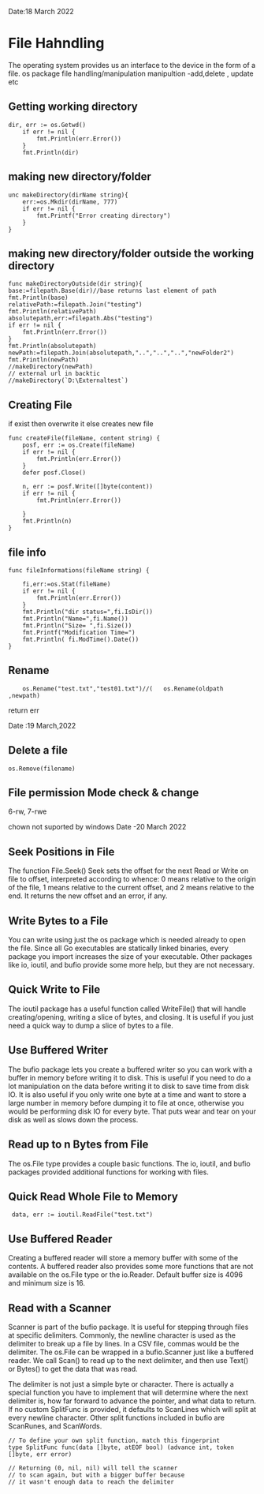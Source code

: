 Date:18 March 2022
# File Hahndling
The operating system provides us an interface to the device in the form of a file.
os package file handling/manipulation 
manipultion -add,delete , update etc

## Getting working directory
```
dir, err := os.Getwd()
	if err != nil {
		fmt.Println(err.Error())
	}
	fmt.Println(dir)
```
## making new directory/folder
```
unc makeDirectory(dirName string){
	err:=os.Mkdir(dirName, 777)
	if err != nil {
		fmt.Printf("Error creating directory")
	}
}

``` 
## making new directory/folder outside the working directory
```
func makeDirectoryOutside(dir string){	
base:=filepath.Base(dir)//base returns last element of path
fmt.Println(base)
relativePath:=filepath.Join("testing")
fmt.Println(relativePath)
absolutepath,err:=filepath.Abs("testing")
if err != nil {
	fmt.Println(err.Error())
}
fmt.Println(absolutepath)
newPath:=filepath.Join(absolutepath,"..","..","..","newFolder2")
fmt.Println(newPath)
//makeDirectory(newPath)
// external url in backtic
//makeDirectory(`D:\Externaltest`)
```
## Creating File 
if exist then overwrite it else creates new file
```
func createFile(fileName, content string) {
	posf, err := os.Create(fileName)
	if err != nil {
		fmt.Println(err.Error())
	}
	defer posf.Close()

	n, err := posf.Write([]byte(content))
	if err != nil {
		fmt.Println(err.Error())

	}
	fmt.Println(n)
}
```
## file info
```
func fileInformations(fileName string) {
	
	fi,err:=os.Stat(fileName)
	if err != nil {
		fmt.Println(err.Error())
	}
	fmt.Println("dir status=",fi.IsDir())
	fmt.Println("Name=",fi.Name())
	fmt.Println("Size= ",fi.Size())
    fmt.Printf("Modification Time=")
	fmt.Println( fi.ModTime().Date())
}
```
## Rename 
```
	os.Rename("test.txt","test01.txt")//(	os.Rename(oldpath ,newpath)

```
return err

Date :19 March,2022
## Delete a file
```
os.Remove(filename)
```
## File permission Mode check & change
6-rw, 7-rwe

chown not suported by windows
Date -20 March 2022
## Seek Positions in File
The function File.Seek() Seek sets the offset for the next Read or Write on file to offset, interpreted according to whence: 0 means relative to the origin of the file, 1 means relative to the current offset, and 2 means relative to the end. It returns the new offset and an error, if any.

## Write Bytes to a File
You can write using just the os package which is needed already to open the file. Since all Go executables are statically linked binaries, every package you import increases the size of your executable. Other packages like io, ioutil, and bufio provide some more help, but they are not necessary.

## Quick Write to File
The ioutil package has a useful function called WriteFile() that will handle creating/opening, writing a slice of bytes, and closing. It is useful if you just need a quick way to dump a slice of bytes to a file.
## Use Buffered Writer
The bufio package lets you create a buffered writer so you can work with a buffer in memory before writing it to disk. This is useful if you need to do a lot manipulation on the data before writing it to disk to save time from disk IO. It is also useful if you only write one byte at a time and want to store a large number in memory before dumping it to file at once, otherwise you would be performing disk IO for every byte. That puts wear and tear on your disk as well as slows down the process.

## Read up to n Bytes from File
The os.File type provides a couple basic functions. The io, ioutil, and bufio packages provided additional functions for working with files.
## Quick Read Whole File to Memory
```
 data, err := ioutil.ReadFile("test.txt")
```
## Use Buffered Reader
Creating a buffered reader will store a memory buffer with some of the contents. A buffered reader also provides some more functions that are not available on the os.File type or the io.Reader. Default buffer size is 4096 and minimum size is 16.

##  Read with a Scanner
Scanner is part of the bufio package. It is useful for stepping through files at specific delimiters. Commonly, the newline character is used as the delimiter to break up a file by lines. In a CSV file, commas would be the delimiter. The os.File can be wrapped in a bufio.Scanner just like a buffered reader. We call Scan() to read up to the next delimiter, and then use Text() or Bytes() to get the data that was read.

The delimiter is not just a simple byte or character. There is actually a special function you have to implement that will determine where the next delimiter is, how far forward to advance the pointer, and what data to return. If no custom SplitFunc is provided, it defaults to ScanLines which will split at every newline character. Other split functions included in bufio are ScanRunes, and ScanWords.
```
// To define your own split function, match this fingerprint
type SplitFunc func(data []byte, atEOF bool) (advance int, token []byte, err error)

// Returning (0, nil, nil) will tell the scanner
// to scan again, but with a bigger buffer because
// it wasn't enough data to reach the delimiter
```
